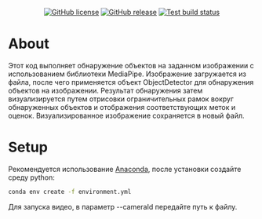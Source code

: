 <p align="center">
    <a href="https://github.com/anywherelan/awl/blob/master/LICENSE"><img alt="GitHub license" src="https://img.shields.io/github/license/anywherelan/awl?color=brightgreen"></a>
    <a href="https://github.com/anywherelan/awl/releases"><img alt="GitHub release" src="https://img.shields.io/github/v/release/anywherelan/awl" /></a>
    <a href="https://github.com/anywherelan/awl/actions/workflows/test.yml"><img alt="Test build status" src="https://github.com/anywherelan/awl/actions/workflows/test.yml/badge.svg" /></a>
</p>


# About

Этот код выполняет обнаружение объектов на заданном изображении с использованием библиотеки MediaPipe.
Изображение загружается из файла, после чего применяется объект ObjectDetector для обнаружения объектов на изображении.
Результат обнаружения затем визуализируется путем отрисовки ограничительных рамок вокруг обнаруженных объектов и
отображения соответствующих меток и оценок. Визуализированное изображение сохраняется в новый файл.

# Setup

Рекомендуется использование [Anaconda](https://github.com/conda-forge/miniforge), после установки создайте среду python:
```bash
conda env create -f environment.yml
```

Для запуска видео, в параметр --cameraId передайте путь к файлу.